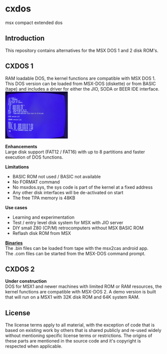 ﻿# cxdos
msx compact extended dos

## Introduction

This repository contains alternatives for the MSX DOS 1 and 2 disk ROM's.

## CXDOS 1

RAM loadable DOS, the kernel functions are compatible with MSX DOS 1.  
This DOS version can be loaded from MSX-DOS (diskette) or from BASIC (tape) and includes a driver for either the JIO, SODA or BEER IDE interface.  
[![CXDOS 1 JIO](cxdos1/pictures/cxdos_1_jio_small.png)](cxdos1/pictures/cxdos_1_jio.png)
  
**Enhancements**  
Large disk support (FAT12 / FAT16) with up to 8 partitions and faster execution of DOS functions.
  
**Limitations**
- BASIC ROM not used / BASIC not available
- No FORMAT command
- No msxdos.sys, the sys code is part of the kernel at a fixed address
- Any other disk interfaces will be de-activated on start
- The free TPA memory is 48KB

**Use cases**
- Learning and experimentation
- Test / entry level disk system for MSX with JIO server 
- DIY small Z80 (CP/M) retrocomputers without MSX BASIC ROM
- Reflash disk ROM from MSX

[**Binaries**](cxdos1/bin)  
The .bin files can be loaded from tape with the msx2cas android app.  
The .com files can be started from the MSX-DOS command prompt.  

## CXDOS 2

**Under construction**  
DOS for MSX1 and newer machines with limited ROM or RAM resources, the kernel functions are compatible with MSX-DOS 2.
A demo version is built that will run on a MSX1 with 32K disk ROM and 64K system RAM.

## License
The license terms apply to all material, with the exception of code that is based on existing work by others that is shared publicly and re-used widely without mentioning specific license terms or restrictions. The origins of these parts are mentioned in the source code and it's copyright is respected when applicable.

